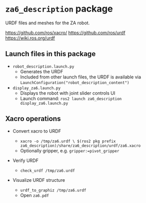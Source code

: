 # `za6_description` package

URDF files and meshes for the ZA robot.

https://github.com/ros/xacro/
https://github.com/ros/urdf
https://wiki.ros.org/urdf

## Launch files in this package

- `robot_description.launch.py`
  - Generates the URDF
  - Included from other launch files, the URDF is available via
    `LaunchConfiguration("robot_description_content")`
- `display_za6.launch.py`
  - Displays the robot with joint slider controls UI
  - Launch command:  `ros2 launch za6_description display_za6.launch.py`

## Xacro operations

- Convert xacro to URDF
  - `xacro -o /tmp/za6.urdf \
      $(ros2 pkg prefix za6_description)/share/za6_description/urdf/za6.xacro`
  - Optionally gripper, e.g. `gripper:=pivot_gripper`

- Verify URDF
  - `check_urdf /tmp/za6.urdf`

- Visualize URDF structure
  - `urdf_to_graphiz /tmp/za6.urdf`
  - Open `za6.pdf`

